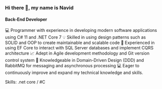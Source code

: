 ### Hi there 👋, my name is Navid
#### Back-End Developer
💻 Programmer with experience in developing modern software applications using C# 11 and .NET Core 7
💡 Skilled in using design patterns such as SOLID and OOP to create maintainable and scalable code
🔨 Experienced in using EF Core to interact with SQL Server databases and implement CQRS architecture
📈 Adept in Agile development methodology and Git version control system
💬 Knowledgeable in Domain-Driven Design (DDD) and RabbitMQ for messaging and asynchronous processing
💻 Eager to continuously improve and expand my technical knowledge and skills.

Skills: .net core / #C  






